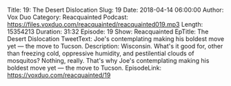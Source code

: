 Title: 19: The Desert Dislocation
Slug: 19
Date: 2018-04-14 06:00:00
Author: Vox Duo
Category: Reacquainted
Podcast: https://files.voxduo.com/reacquainted/reacquainted019.mp3
Length: 15354213
Duration: 31:32
Episode: 19
Show: Reacquainted
EpTitle: The Desert Dislocation
TweetText: Joe's contemplating making his boldest move yet — the move to Tucson.
Description: Wisconsin. What's it good for, other than freezing cold, oppressive humidity, and pestilential clouds of mosquitos? Nothing, really. That's why Joe's contemplating making his boldest move yet — the move to Tucson.
EpisodeLink: https://voxduo.com/reacquainted/19




